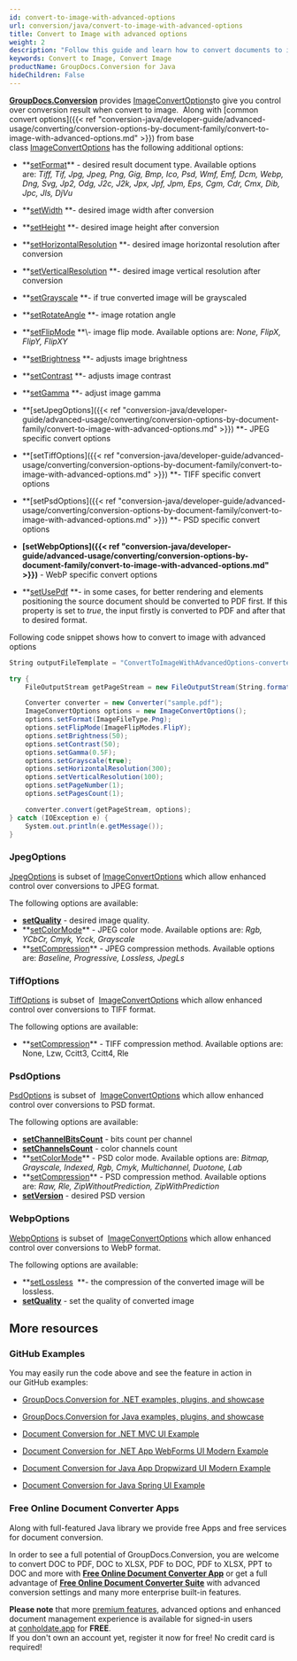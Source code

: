 ```yaml
---
id: convert-to-image-with-advanced-options
url: conversion/java/convert-to-image-with-advanced-options
title: Convert to Image with advanced options
weight: 2
description: "Follow this guide and learn how to convert documents to image with height, width, resolution, brightness and other customizations using GroupDocs.Conversion for Java."
keywords: Convert to Image, Convert Image
productName: GroupDocs.Conversion for Java
hideChildren: False
---
```

[**GroupDocs.Conversion**](https://products.groupdocs.com/conversion/java) provides [ImageConvertOptions](https://apireference.groupdocs.com/java/conversion/com.groupdocs.conversion.options.convert/ImageConvertOptions)to give you control over conversion result when convert to image.  Along with [common convert options]({{< ref "conversion-java/developer-guide/advanced-usage/converting/conversion-options-by-document-family/convert-to-image-with-advanced-options.md" >}}) from base class [ImageConvertOptions](https://apireference.groupdocs.com/java/conversion/com.groupdocs.conversion.options.convert/ImageConvertOptions) has the following additional options:

*   **[setFormat](https://apireference.groupdocs.com/java/conversion/com.groupdocs.conversion.options.convert/ConvertOptions#setFormat(com.groupdocs.conversion.filetypes.FileType))** - desired result document type. Available options are: *Tiff, Tif, Jpg, Jpeg, Png, Gig, Bmp, Ico, Psd, Wmf, Emf, Dcm, Webp, Dng, Svg, Jp2, Odg, J2c, J2k, Jpx, Jpf, Jpm, Eps, Cgm, Cdr, Cmx, Dib, Jpc, Jls, DjVu*
*   **[setWidth](https://apireference.groupdocs.com/java/conversion/com.groupdocs.conversion.options.convert/ImageConvertOptions#setWidth(int)) **\- desired image width after conversion
*   **[setHeight](https://apireference.groupdocs.com/java/conversion/com.groupdocs.conversion.options.convert/ImageConvertOptions#setHeight(int)) **\- desired image height after conversion
*   **[setHorizontalResolution](https://apireference.groupdocs.com/java/conversion/com.groupdocs.conversion.options.convert/ImageConvertOptions#setHorizontalResolution(int)) **\- desired image horizontal resolution after conversion
*   **[setVerticalResolution](https://apireference.groupdocs.com/java/conversion/com.groupdocs.conversion.options.convert/ImageConvertOptions#setVerticalResolution(int)) **\- desired image vertical resolution after conversion
*   **[setGrayscale](https://apireference.groupdocs.com/java/conversion/com.groupdocs.conversion.options.convert/ImageConvertOptions#setGrayscale(boolean)) **\- if true converted image will be grayscaled
*   **[setRotateAngle](https://apireferenchttps//apireference.groupdocs.com/java/conversion/com.groupdocs.conversion.options.convert/ImageConvertOptions#setRotateAngle(int)e.groupdocs.com/net/conversion/groupdocs.conversion.options.convert/imageconvertoptions/properties/rotateangle) **\- image rotation angle
*   **[setFlipMode](https://apireference.groupdocs.com/java/conversion/com.groupdocs.conversion.options.convert/ImageConvertOptions#setFlipMode(com.groupdocs.conversion.options.convert.ImageFlipModes)) **\- image flip mode. Available options are: *None, FlipX, FlipY, FlipXY*
*   **[setBrightness](https://apireference.groupdocs.com/java/conversion/com.groupdocs.conversion.options.convert/ImageConvertOptions#setBrightness(int)) **\- adjusts image brightness
*   **[setContrast](https://apireference.groupdocs.com/java/conversion/com.groupdocs.conversion.options.convert/ImageConvertOptions#setContrast(int)) **\- adjusts image contrast
*   **[setGamma](https://apireference.groupdocs.com/java/conversion/com.groupdocs.conversion.options.convert/ImageConvertOptions#setGamma(float)) **\- adjust image gamma  
    
*   **[setJpegOptions]({{< ref "conversion-java/developer-guide/advanced-usage/converting/conversion-options-by-document-family/convert-to-image-with-advanced-options.md" >}}) **\- JPEG specific convert options
*   **[setTiffOptions]({{< ref "conversion-java/developer-guide/advanced-usage/converting/conversion-options-by-document-family/convert-to-image-with-advanced-options.md" >}}) **\- TIFF specific convert options
*   **[setPsdOptions]({{< ref "conversion-java/developer-guide/advanced-usage/converting/conversion-options-by-document-family/convert-to-image-with-advanced-options.md" >}}) **\- PSD specific convert options
*   **[setWebpOptions]({{< ref "conversion-java/developer-guide/advanced-usage/converting/conversion-options-by-document-family/convert-to-image-with-advanced-options.md" >}})** - WebP specific convert options
    
*   **[setUsePdf](https://apireference.groupdocs.com/java/conversion/com.groupdocs.conversion.options.convert/ImageConvertOptions#setUsePdf(boolean)) **\- in some cases, for better rendering and elements positioning the source document should be converted to PDF first. If this property is set to *true*, the input firstly is converted to PDF and after that to desired format.

Following code snippet shows how to convert to image with advanced options

```csharp
String outputFileTemplate = "ConvertToImageWithAdvancedOptions-converted-page-%s.png"; 

try {
    FileOutputStream getPageStream = new FileOutputStream(String.format(outputFileTemplate, 1));

    Converter converter = new Converter("sample.pdf");
    ImageConvertOptions options = new ImageConvertOptions();
    options.setFormat(ImageFileType.Png);
    options.setFlipMode(ImageFlipModes.FlipY);
    options.setBrightness(50);
    options.setContrast(50);
    options.setGamma(0.5F);
    options.setGrayscale(true);
    options.setHorizontalResolution(300);
    options.setVerticalResolution(100);
    options.setPageNumber(1);
    options.setPagesCount(1);

    converter.convert(getPageStream, options);
} catch (IOException e) {
    System.out.println(e.getMessage());
}
```

### JpegOptions

[JpegOptions](https://apireference.groupdocs.com/java/conversion/com.groupdocs.conversion.options.convert/JpegOptions) is subset of [ImageConvertOptions](https://apireference.groupdocs.com/java/conversion/com.groupdocs.conversion.options.convert/ImageConvertOptions) which allow enhanced control over conversions to JPEG format. 

The following options are available:

*   **[setQuality](https://apireference.groupdocs.com/java/conversion/com.groupdocs.conversion.options.convert/JpegOptions#setQuality(int))** - desired image quality.
*   **[setColorMode](https://apireference.groupdocs.com/java/conversion/com.groupdocs.conversion.options.convert/JpegOptions#setColorMode(com.groupdocs.conversion.options.convert.JpgColorModes))** - JPEG color mode. Available options are: *Rgb, YCbCr, Cmyk, Ycck, Grayscale*
*   **[setCompression](https://apireference.groupdocs.com/java/conversion/com.groupdocs.conversion.options.convert/JpegOptions#setCompression(com.groupdocs.conversion.options.convert.JpgCompressionMethods))** - JPEG compression methods. Available options are: *Baseline, Progressive, Lossless, JpegLs*

### TiffOptions

[TiffOptions](https://apireference.groupdocs.com/java/conversion/com.groupdocs.conversion.options.convert/TiffOptions) is subset of  [ImageConvertOptions](https://apireference.groupdocs.com/java/conversion/com.groupdocs.conversion.options.convert/ImageConvertOptions) which allow enhanced control over conversions to TIFF format. 

The following options are available:

*   **[setCompression](https://apireference.groupdocs.com/java/conversion/com.groupdocs.conversion.options.convert/TiffOptions#setCompression(com.groupdocs.conversion.options.convert.TiffCompressionMethods))** - TIFF compression method. Available options are: None, Lzw, Ccitt3, Ccitt4, Rle

### PsdOptions

[PsdOptions](https://apireference.groupdocs.com/java/conversion/com.groupdocs.conversion.options.convert/PsdOptions) is subset of  [ImageConvertOptions](https://apireference.groupdocs.com/java/conversion/com.groupdocs.conversion.options.convert/ImageConvertOptions) which allow enhanced control over conversions to PSD format. 

The following options are available:

*   **[setChannelBitsCount](https://apireference.groupdocs.com/java/conversion/com.groupdocs.conversion.options.convert/PsdOptions#setChannelBitsCount(short))** - bits count per channel
*   **[setChannelsCount](https://apireference.groupdocs.com/java/conversion/com.groupdocs.conversion.options.convert/PsdOptions#setChannelsCount(short))** - color channels count
*   **[setColorMode](https://apireference.groupdocs.com/java/conversion/com.groupdocs.conversion.options.convert/PsdOptions#setColorMode(com.groupdocs.conversion.options.convert.PsdColorModes))** - PSD color mode. Available options are: *Bitmap, Grayscale, Indexed, Rgb, Cmyk, Multichannel, Duotone, Lab*
*   **[setCompression](https://apireference.groupdocs.com/java/conversion/com.groupdocs.conversion.options.convert/PsdOptions#setCompression(com.groupdocs.conversion.options.convert.PsdCompressionMethods))** - PSD compression method. Available options are: *Raw, Rle, ZipWithoutPrediction, ZipWithPrediction*
*   **[setVersion](https://apireference.groupdocs.com/java/conversion/com.groupdocs.conversion.options.convert/PsdOptions#setVersion(int))** - desired PSD version

### WebpOptions

[WebpOptions](https://apireference.groupdocs.com/java/conversion/com.groupdocs.conversion.options.convert/WebpOptions) is subset of  [ImageConvertOptions](https://apireference.groupdocs.com/java/conversion/com.groupdocs.conversion.options.convert/ImageConvertOptions) which allow enhanced control over conversions to WebP format. 

The following options are available:

*   **[setLossless](https://apireference.groupdocs.com/java/conversion/com.groupdocs.conversion.options.convert/WebpOptions#setLossless(boolean))  **\- the compression of the converted image will be lossless.
*   **[setQuality](https://apireference.groupdocs.com/java/conversion/com.groupdocs.conversion.options.convert/WebpOptions#setQuality(int))** - set the quality of converted image

## More resources

### GitHub Examples

You may easily run the code above and see the feature in action in our GitHub examples:

*   [GroupDocs.Conversion for .NET examples, plugins, and showcase](https://github.com/groupdocs-conversion/GroupDocs.Conversion-for-.NET)
    
*   [GroupDocs.Conversion for Java examples, plugins, and showcase](https://github.com/groupdocs-conversion/GroupDocs.Conversion-for-Java)
    
*   [Document Conversion for .NET MVC UI Example](https://github.com/groupdocs-conversion/GroupDocs.Conversion-for-.NET-MVC) 
    
*   [Document Conversion for .NET App WebForms UI Modern Example](https://github.com/groupdocs-conversion/GroupDocs.Conversion-for-.NET-WebForms)
    
*   [Document Conversion for Java App Dropwizard UI Modern Example](https://github.com/groupdocs-conversion/GroupDocs.Conversion-for-Java-Dropwizard)
    
*   [Document Conversion for Java Spring UI Example](https://github.com/groupdocs-conversion/GroupDocs.Conversion-for-Java-Spring)
    

### Free Online Document Converter Apps

Along with full-featured Java library we provide free Apps and free services for document conversion.

In order to see a full potential of GroupDocs.Conversion, you are welcome to convert DOC to PDF, DOC to XLSX, PDF to DOC, PDF to XLSX, PPT to DOC and more with **[Free Online Document Converter App](https://products.groupdocs.app/conversion)** or get a full advantage of **[Free Online Document Converter Suite](https://conholdate.app/features/document-converter-online)** with advanced conversion settings and many more enterprise built-in features.

**Please note** that more [premium features](https://conholdate.app/features), advanced options and enhanced document management experience is available for signed-in users at [conholdate.app](https://conholdate.app/) for **FREE**.  
If you don't own an account yet, register it now for free! No credit card is required!
